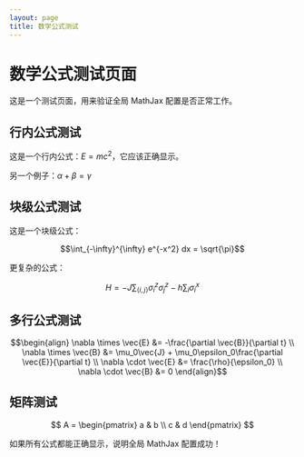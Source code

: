 ```yaml
---
layout: page
title: 数学公式测试
---
```


# 数学公式测试页面

这是一个测试页面，用来验证全局 MathJax 配置是否正常工作。

## 行内公式测试

这是一个行内公式：$E = mc^2$，它应该正确显示。

另一个例子：$\alpha + \beta = \gamma$

## 块级公式测试

这是一个块级公式：

$$\int_{-\infty}^{\infty} e^{-x^2} dx = \sqrt{\pi}$$

更复杂的公式：

$$
H = -J \sum_{\langle i,j \rangle} \sigma_i^z \sigma_j^z - h \sum_i \sigma_i^x
$$

## 多行公式测试

$$\begin{align}
\nabla \times \vec{E} &= -\frac{\partial \vec{B}}{\partial t} \\
\nabla \times \vec{B} &= \mu_0\vec{J} + \mu_0\epsilon_0\frac{\partial \vec{E}}{\partial t} \\
\nabla \cdot \vec{E} &= \frac{\rho}{\epsilon_0} \\
\nabla \cdot \vec{B} &= 0
\end{align}$$

## 矩阵测试

$$
A = \begin{pmatrix}
a & b \\
c & d
\end{pmatrix}
$$

如果所有公式都能正确显示，说明全局 MathJax 配置成功！
